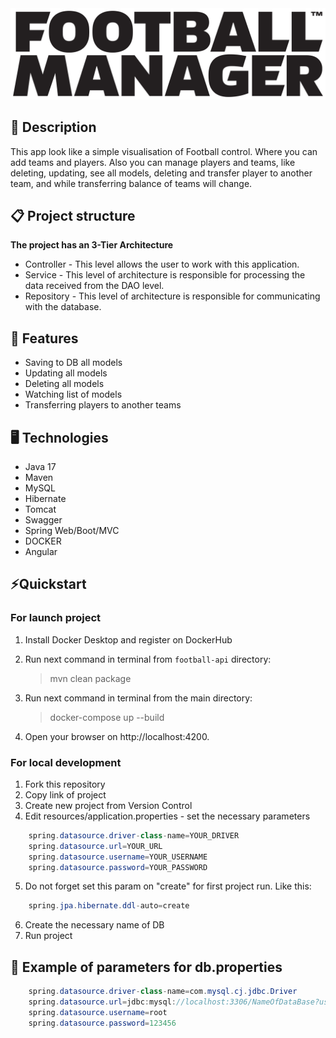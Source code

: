 <div id="header" align="center">
  <img src="football-image.svg.png" width="1600"/>
</div>

## 📖 Description
This app look like a simple visualisation of Football control.
Where you can add teams and players. Also you can manage players and teams, like
deleting, updating, see all models, deleting and transfer player to another team, 
and while transferring balance of teams will change.

## 📋 Project structure
**The project has an 3-Tier Architecture**
- Controller - This level allows the user to work with this application.
- Service - This level of architecture is responsible for processing the data received from the DAO level.
- Repository - This level of architecture is responsible for communicating with the database.

## 🎯 Features
- Saving to DB all models
- Updating all models
- Deleting all models
- Watching list of models
- Transferring players to another teams

## 🖥️ Technologies
- Java 17
- Maven
- MySQL
- Hibernate
- Tomcat
- Swagger
- Spring Web/Boot/MVC
- DOCKER
- Angular

## ⚡️Quickstart

### For launch project

1. Install Docker Desktop and register on DockerHub

2. Run next command in terminal from `football-api` directory:

   > mvn clean package

3. Run next command in terminal from the main directory:

   > docker-compose up --build

4. Open your browser on http://localhost:4200.

### For local development

1. Fork this repository
2. Copy link of project
3. Create new project from Version Control
4. Edit resources/application.properties - set the necessary parameters

``` java
    spring.datasource.driver-class-name=YOUR_DRIVER
    spring.datasource.url=YOUR_URL
    spring.datasource.username=YOUR_USERNAME
    spring.datasource.password=YOUR_PASSWORD
```
5. Do not forget set this param on "create" for first project run. Like this:
``` java
    spring.jpa.hibernate.ddl-auto=create
```
6. Create the necessary name of DB
7. Run project

## 👀 Example of parameters for db.properties
``` java
    spring.datasource.driver-class-name=com.mysql.cj.jdbc.Driver
    spring.datasource.url=jdbc:mysql://localhost:3306/NameOfDataBase?useUnicode=true&serverTimezone=UTC
    spring.datasource.username=root
    spring.datasource.password=123456
```
